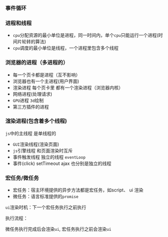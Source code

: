 ### 事件循环

### 进程和线程
* `cpu`分配资源的最小单位是进程，同一时间内，单个`cpu`只能运行一个进程(时间片轮转的算法)
* `cpu`调度的最小单位是线程，一个进程里包含多个线程

### 浏览器的进程（多进程的）
* 每一个页卡都是进程（互不影响）
* 浏览器也有一个主进程(用户界面)
* 渲染进程 每个页卡里 都有一个渲染进程（浏览器内核）
* 网络进程(处理请求)
* `GPU`进程 `3d`绘制
* 第三方插件的进程

### 渲染进程(包含着多个线程)
`js`中的主线程 是单线程的

* `GUI`渲染线程(渲染页面)
* `js`引擎线程 和页面渲染时互斥
* 事件触发线程 独立的线程 `eventLoop`
* 事件(click) setTimeout ajax 也分别是独立的线程

### 宏任务/微任务
* 宏任务：宿主环境提供的异步方法都是宏任务，如script、 ui 渲染
* 微任务：语言标准提供的`promise`

`ui`渲染时机：下一个宏任务执行之前执行

执行流程：

微任务执行完成后会渲染`ui`, 宏任务执行之前会渲染`ui`
